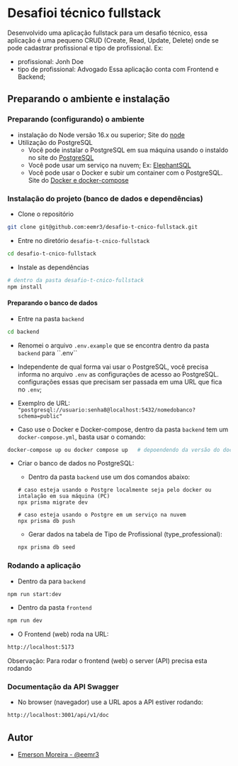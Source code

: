 # Desafioi técnico fullstack

Desenvolvido uma aplicação fullstack para um desafio técnico, essa aplicação é uma pequeno CRUD (Create, Read, Update, Delete) onde se pode cadastrar profissional e tipo de profissional. Ex:

- profissional: Jonh Doe
- tipo de profissional: Advogado
  Essa aplicação conta com Frontend e Backend;

## Preparando o ambiente e instalação

### Preparando (configurando) o ambiente

- instalação do Node versão 16.x ou superior; Site do [node](https://nodejs.org/en)
- Utilização do PostgreSQL
  - Você pode instalar o PostgreSQL em sua máquina usando o instaldo no site do [PostgreSQL](https://www.postgresql.org/download/)
  - Você pode usar um serviço na nuvem; Ex: [ElephantSQL](https://www.elephantsql.com/)
  - Você pode usar o Docker e subir um container com o PostgreSQL. Site do [Docker e docker-compose](https://docs.docker.com/get-docker/)

### Instalação do projeto (banco de dados e dependências)

- Clone o repositório

```bash
git clone git@github.com:eemr3/desafio-t-cnico-fullstack.git
```

- Entre no diretório `desafio-t-cnico-fullstack`

```bash
cd desafio-t-cnico-fullstack
```

- Instale as dependências

```bash
# dentro da pasta desafio-t-cnico-fullstack
npm install
```

#### Preparando o banco de dados

- Entre na pasta `backend`

```bash
cd backend
```

- Renomei o arquivo `.env.example` que se encontra dentro da pasta `backend` para
  ´`.env``

- Independente de qual forma vai usar o PostgreSQL, você precisa informa no arquivo
  `.env` as configurações de acesso ao PostgreSQL. configurações essas que precisam ser passada em uma URL que fica no `.env`;
- Exemplro de URL: `"postgresql://usuario:senha8@localhost:5432/nomedobanco?schema=public"`
- Caso use o Docker e Docker-compose, dentro da pasta `backend` tem um `docker-compose.yml`, basta usar o comando:

```bash
docker-compose up ou docker compose up   # depoendendo da versão do docker-compose
```

- Criar o banco de dados no PostgreSQL:

  - Dentro da pasta `backend` use um dos comandos abaixo:

  ```bash,
  # caso esteja usando o Postgre localmente seja pelo docker ou intalação em sua máquina (PC)
  npx prisma migrate dev

  # caso esteja usando o Postgre em um serviço na nuvem
  npx prisma db push
  ```

  - Gerar dados na tabela de Tipo de Profissional (type_professional):

  ```bash
  npx prisma db seed
  ```

### Rodando a aplicação

- Dentro da para `backend`

```bash
npm run start:dev
```

- Dentro da pasta `frontend`

```bash
npm run dev
```

- O Frontend (web) roda na URL:

```bash
http://localhost:5173
```

Observação: Para rodar o frontend (web) o server (API) precisa esta rodando

### Documentação da API Swagger

- No browser (navegador) use a URL apos a API estiver rodando:

```bash
http://localhost:3001/api/v1/doc
```

## Autor

- [Emerson Moreira - @eemr3](https://www.github.com/eemr3)
